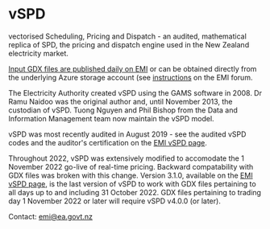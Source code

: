 vSPD
====

vectorised Scheduling, Pricing and Dispatch - an audited, mathematical replica of SPD, the
pricing and dispatch engine used in the New Zealand electricity market.

[Input GDX files are published daily on EMI](https://www.emi.ea.govt.nz/Wholesale/Datasets/FinalPricing/GDX/) or 
can be obtained directly from the underlying Azure storage account (see [instructions](https://www.emi.ea.govt.nz/Forum/thread/new-access-arrangements-to-emi-datasets-retirement-of-anonymous-ftp/) 
on the EMI forum.

The Electricity Authority created vSPD using the GAMS software in 2008. Dr Ramu Naidoo was
the original author and, until November 2013, the custodian of vSPD. Tuong Nguyen and Phil Bishop
from the Data and Information Management team now maintain the vSPD model.

vSPD was most recently audited in August 2019 - see the audited vSPD codes and the auditor's certification on the [EMI vSPD page](https://www.emi.ea.govt.nz/Wholesale/Tools/vSPD).

Throughout 2022, vSPD was extensively modified to accomodate the 1 November 2022 go-live of real-time pricing. Backward 
compatability with GDX files was broken with this change. Version 3.1.0, available on the [EMI vSPD page,](https://www.emi.ea.govt.nz/Wholesale/Tools/vSPD) is
the last version of vSPD to work with GDX files pertaining to all days up to and including 31 October 2022. GDX files pertaining to trading day 1 November 2022 
or later will require vSPD v4.0.0 (or later).

Contact: emi@ea.govt.nz
